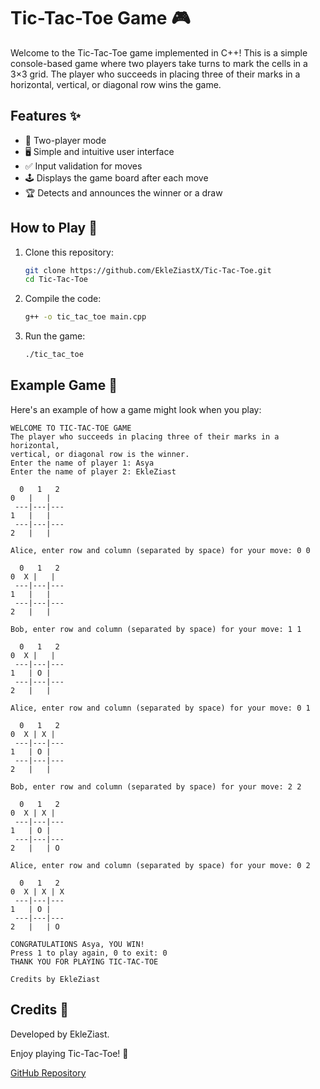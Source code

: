 
# Tic-Tac-Toe Game 🎮

Welcome to the Tic-Tac-Toe game implemented in C++! This is a simple console-based game where two players take turns to mark the cells in a 3×3 grid. The player who succeeds in placing three of their marks in a horizontal, vertical, or diagonal row wins the game.

## Features ✨
- 👥 Two-player mode
- 🖥️ Simple and intuitive user interface
- ✅ Input validation for moves
- 🕹️ Displays the game board after each move
- 🏆 Detects and announces the winner or a draw

## How to Play 🚀
1. Clone this repository:
    ```sh
    git clone https://github.com/EkleZiastX/Tic-Tac-Toe.git
    cd Tic-Tac-Toe
    ```
2. Compile the code:
    ```sh
    g++ -o tic_tac_toe main.cpp
    ```
3. Run the game:
    ```sh
    ./tic_tac_toe
    ```

## Example Game 🎲
Here's an example of how a game might look when you play:

```
WELCOME TO TIC-TAC-TOE GAME
The player who succeeds in placing three of their marks in a horizontal,
vertical, or diagonal row is the winner.
Enter the name of player 1: Asya
Enter the name of player 2: EkleZiast

  0   1   2
0   |   |  
 ---|---|---
1   |   |  
 ---|---|---
2   |   |  

Alice, enter row and column (separated by space) for your move: 0 0

  0   1   2
0  X |   |  
 ---|---|---
1   |   |  
 ---|---|---
2   |   |  

Bob, enter row and column (separated by space) for your move: 1 1

  0   1   2
0  X |   |  
 ---|---|---
1   | O |  
 ---|---|---
2   |   |  

Alice, enter row and column (separated by space) for your move: 0 1

  0   1   2
0  X | X |  
 ---|---|---
1   | O |  
 ---|---|---
2   |   |  

Bob, enter row and column (separated by space) for your move: 2 2

  0   1   2
0  X | X |  
 ---|---|---
1   | O |  
 ---|---|---
2   |   | O

Alice, enter row and column (separated by space) for your move: 0 2

  0   1   2
0  X | X | X
 ---|---|---
1   | O |  
 ---|---|---
2   |   | O

CONGRATULATIONS Asya, YOU WIN!
Press 1 to play again, 0 to exit: 0
THANK YOU FOR PLAYING TIC-TAC-TOE

Credits by EkleZiast
```

## Credits 🌟
Developed by EkleZiast.

Enjoy playing Tic-Tac-Toe! 🎉

[GitHub Repository](https://github.com/EkleZiastX/Tic-Tac-Toe)
